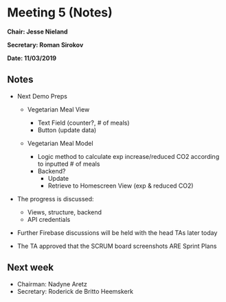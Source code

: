 # Meeting 5 (Notes)

**Chair: Jesse Nieland**

**Secretary: Roman Sirokov**

**Date: 11/03/2019**


## Notes

- Next Demo Preps
    *  Vegetarian Meal View
       *  Text Field (counter?, # of meals)
       *  Button (update data)

    *  Vegetarian Meal Model
       *  Logic method to calculate exp increase/reduced CO2 according to inputted # of meals
       *  Backend?
          *  Update
          *  Retrieve to Homescreen View (exp & reduced CO2)

- The progress is discussed:
    - Views, structure, backend
    - API credentials

- Further Firebase discussions will be held with the head TAs later today

- The TA approved that the SCRUM board screenshots ARE Sprint Plans


## Next week

- Chairman: Nadyne Aretz
- Secretary: Roderick de Britto Heemskerk
